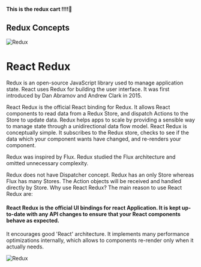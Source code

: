#### This is the redux cart !!!!🛒

## Redux Concepts

![Redux](https://miro.medium.com/max/1400/1*87dJ5EB3ydD7_AbhKb4UOQ.png)

# React Redux

Redux is an open-source JavaScript library used to manage application state. React uses Redux for building the user interface. It was first introduced by Dan Abramov and Andrew Clark in 2015.

React Redux is the official React binding for Redux. It allows React components to read data from a Redux Store, and dispatch Actions to the Store to update data. Redux helps apps to scale by providing a sensible way to manage state through a unidirectional data flow model. React Redux is conceptually simple. It subscribes to the Redux store, checks to see if the data which your component wants have changed, and re-renders your component.

Redux was inspired by Flux. Redux studied the Flux architecture and omitted unnecessary complexity.

Redux does not have Dispatcher concept.
Redux has an only Store whereas Flux has many Stores.
The Action objects will be received and handled directly by Store.
Why use React Redux?
The main reason to use React Redux are:

#### React Redux is the official UI bindings for react Application. It is kept up-to-date with any API changes to ensure that your React components behave as expected.

It encourages good 'React' architecture.
It implements many performance optimizations internally, which allows to components re-render only when it actually needs.

![Redux](https://codeit.mk/dam/jcr:2200ee35-a3b1-43c0-9589-e036ae9ea5d8/redux.1.2020-12-17-07-49-19.png)
